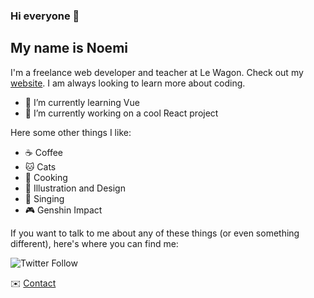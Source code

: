### Hi everyone 👋
## My name is Noemi
I'm a freelance web developer and teacher at Le Wagon. Check out my [website](https://www.noemi-calanducci.com/).
I am always looking to learn more about coding. 
- 🌱 I’m currently learning Vue
- 🔭 I’m currently working on a cool React project

Here some other things I like:
- ☕️ Coffee
- 🐱 Cats
- 🍳 Cooking
- 🎨 Illustration and Design
- 🎼 Singing
- 🎮 Genshin Impact

If you want to talk to me about any of these things (or even something different), here's where you can find me: 

![Twitter Follow](https://img.shields.io/twitter/follow/Noepi_?style=social)

✉️ [Contact](https://www.noemi-ashizuka.com/contact)

<!--
**noemi-ashizuka/noemi-ashizuka** is a ✨ _special_ ✨ repository because its `README.md` (this file) appears on your GitHub profile.

Here are some ideas to get you started:

- 🔭 I’m currently working on ...
- 🌱 I’m currently learning ...
- 👯 I’m looking to collaborate on ...
- 🤔 I’m looking for help with ...
- 💬 Ask me about ...
- 📫 How to reach me: ...
- 😄 Pronouns: ...
- ⚡ Fun fact: ...
-->
